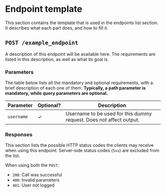 # Endpoint template

This section contains the template that is used in the endpoints list section. It describes what each part does, and how to fill it.

## `POST /example_endpoint`

A description of this endpoint will be available here. The requirements are listed in this description, as well as what its goal is.

### Parameters

The table below lists all the mandatory and optional requirements, with a brief description of each one of them. **Typically, a path parameter is mandatory, while query parameters are optional.**

| Parameter  | Optional?    | Description                                                         |
|------------|--------------|---------------------------------------------------------------------|
| `username` | $\checkmark$ | Username to be used for this dummy request. Does not affect output. |


### Responses

This section lists the possible HTTP status codes the clients may receive when using this endpoint. Server-side status codes (`5xx`) are excluded from the list.

When using both the `POST`:

- `200`: Call was successful
- `400`: Invalid parameters
- `401`: User not logged
